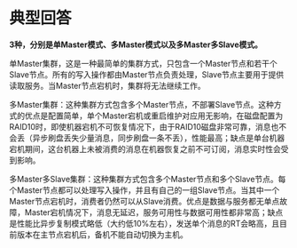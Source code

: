 # 典型回答

**3种，分别是单Master模式、多Master模式以及多Master多Slave模式。**

单Master集群，这是一种最简单的集群方式，只包含一个Master节点和若干个Slave节点。所有的写入操作都由Master节点负责处理，Slave节点主要用于提供读取服务。当Master节点宕机时，集群将无法继续工作。

多Master集群：这种集群方式包含多个Master节点，不部署Slave节点。这种方式的优点是配置简单，单个Master宕机或重启维护对应用无影响，在磁盘配置为RAID10时，即使机器宕机不可恢复情况下，由于RAID10磁盘非常可靠，消息也不会丢（异步刷盘丢失少量消息，同步刷盘一条不丢），性能最高；缺点是单台机器宕机期间，这台机器上未被消费的消息在机器恢复之前不可订阅，消息实时性会受到影响。

多Master多Slave集群：这种集群方式包含多个Master节点和多个Slave节点。每个Master节点都可以处理写入操作，并且有自己的一组Slave节点。当其中一个Master节点宕机时，消费者仍然可以从Slave消费。优点是数据与服务都无单点故障，Master宕机情况下，消息无延迟，服务可用性与数据可用性都非常高；缺点是性能比异步复制模式略低（大约低10%左右），发送单个消息的RT会略高，且目前版本在主节点宕机后，备机不能自动切换为主机。
